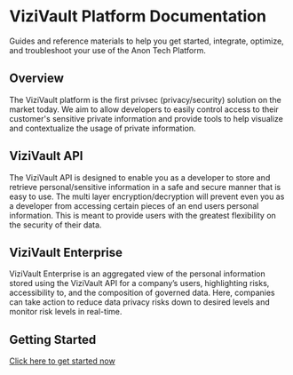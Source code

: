 # ViziVault Platform Documentation
Guides and reference materials to help you get started, integrate, optimize, and troubleshoot your use of the Anon Tech Platform.


## Overview
The ViziVault platform is the first privsec (privacy/security) solution on the market today. We aim to allow developers to easily control access to their customer's sensitive private information and provide tools to help visualize and contextualize the usage of private information. 

## ViziVault API

The ViziVault API is designed to enable you as a developer to store and retrieve personal/sensitive information in a safe and secure manner that is easy to use. The multi layer encryption/decryption will prevent even you as a developer from accessing certain pieces of an end users personal information. This is meant to provide users with the greatest flexibility on the security of their data.

## ViziVault Enterprise

ViziVault Enterprise is an aggregated view of the personal information stored using the ViziVault API for a company’s users, highlighting risks, accessibility to, and the composition of governed data. Here, companies can take action to reduce data privacy risks down to desired levels and monitor risk levels in real-time.

## Getting Started
[Click here to get started now](/api/getting-started)


